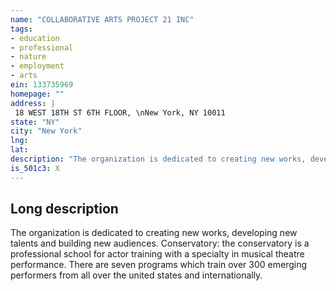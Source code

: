 ```yaml
---
name: "COLLABORATIVE ARTS PROJECT 21 INC"
tags:
- education
- professional
- nature
- employment
- arts
ein: 133735969
homepage: ""
address: |
 18 WEST 18TH ST 6TH FLOOR, \nNew York, NY 10011
state: "NY"
city: "New York"
lng: 
lat: 
description: "The organization is dedicated to creating new works, developing new talents and building new audiences. "
is_501c3: X
---
```


## Long description

The organization is dedicated to creating new works, developing new talents and building new audiences. Conservatory: the conservatory is a professional school for actor training with a specialty in musical theatre performance. There are seven programs which train over 300 emerging performers from all over the united states and internationally. 
